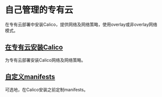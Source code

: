 # 自己管理的专有云

在专有云部署中安装Calico，提供网络及网络策略，使用overlay或非overlay网络模式。

## [在专有云安装Calico](01%E5%9C%A8%E4%B8%93%E6%9C%89%E4%BA%91%E5%AE%89%E8%A3%85Calico.md)

为专有云部署安装Calico网络及网络策略。

## [自定义manifests](02%E8%87%AA%E5%AE%9A%E4%B9%89manifests.md)

可选地，在Calico安装之前定制manifests。